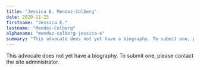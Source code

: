 ```yaml
---
title: "Jessica E. Mendez-Colberg"
date: 2020-11-25
firstname: "Jessica E."
lastname: "Mendez-Colberg"
alphaname: "mendez-colberg-jessica-e"
summary: "This advocate does not yet have a biography. To submit one, please contact the site administrator."
---
```

This advocate does not yet have a biography. To submit one, please contact the site administrator.

